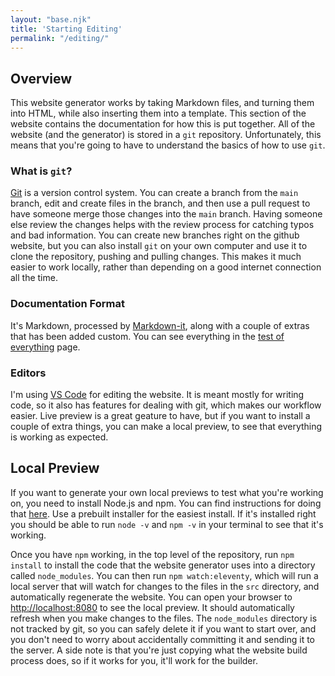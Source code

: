 ```yaml
---
layout: "base.njk"
title: 'Starting Editing'
permalink: "/editing/"
---
```


## Overview
This website generator works by taking Markdown files, and turning them into HTML, while also inserting them into a template. This section of the website contains the documentation for how this is put together. All of the website (and the generator) is stored in a `git` repository. Unfortunately, this means that you're going to have to understand the basics of how to use `git`.

### What is `git`?
[Git](https://git-scm.com/) is a version control system. You can create a branch from the `main` branch, edit and create files in the branch, and then use a pull request to have someone merge those changes into the `main` branch. Having someone else review the changes helps with the review process for catching typos and bad information. You can create new branches right on the github website, but you can also install `git` on your own computer and use it to clone the repository, pushing and pulling changes. This makes it much easier to work locally, rather than depending on a good internet connection all the time.

### Documentation Format
It's Markdown, processed by [Markdown-it](https://github.com/markdown-it/markdown-it), along with a couple of extras that has been added custom. You can see everything in the [test of everything](/test-everything/) page.

### Editors
I'm using [VS Code](https://code.visualstudio.com/) for editing the website. It is meant mostly for writing code, so it also has features for dealing with git, which makes our workflow easier. Live preview is a great geature to have, but if you want to install a couple of extra things, you can make a local preview, to see that everything is working as expected.

## Local Preview
If you want to generate your own local previews to test what you're working on, you need to install Node.js and npm. You can find instructions for doing that [here](https://nodejs.org/en/download/). Use a prebuilt installer for the easiest install. If it's installed right you should be able to run `node -v` and `npm -v` in your terminal to see that it's working.

Once you have `npm` working, in the top level of the repository, run `npm install` to install the code that the website generator uses into a directory called `node_modules`. You can then run `npm watch:eleventy`, which will run a local server that will watch for changes to the files in the `src` directory, and automatically regenerate the website. You can open your browser to [http://localhost:8080](http://localhost:8080) to see the local preview. It should automatically refresh when you make changes to the files. The `node_modules` directory is not tracked by git, so you can safely delete it if you want to start over, and you don't need to worry about accidentally committing it and sending it to the server. A side note is that you're just copying what the website build process does, so if it works for you, it'll work for the builder.
